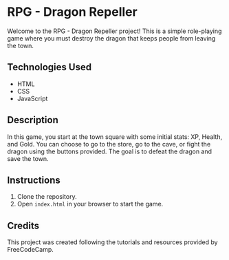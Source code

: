 # RPG - Dragon Repeller

Welcome to the RPG - Dragon Repeller project! This is a simple role-playing game where you must destroy the dragon that keeps people from leaving the town.

## Technologies Used

- HTML
- CSS
- JavaScript

## Description

In this game, you start at the town square with some initial stats: XP, Health, and Gold. You can choose to go to the store, go to the cave, or fight the dragon using the buttons provided. The goal is to defeat the dragon and save the town.

## Instructions

1. Clone the repository.
2. Open `index.html` in your browser to start the game.

## Credits

This project was created following the tutorials and resources provided by FreeCodeCamp.

